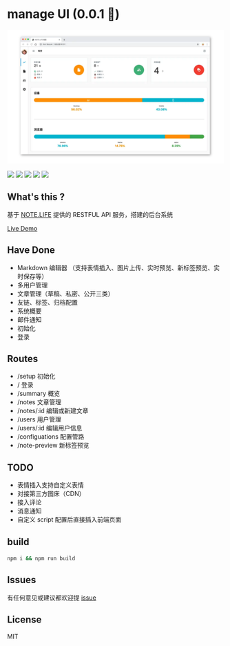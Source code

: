 # manage UI (0.0.1 🧟‍)

![img](./assets/wrapper.png)

![](https://img.shields.io/badge/react->%3D16.8.6-brightgreen.svg) ![](https://img.shields.io/badge/prismjs->%3D1.16.0-brightgreen.svg) ![](https://img.shields.io/badge/codemirror->%3D5.46.0-brightgreen.svg) ![](https://img.shields.io/badge/marked->%3D0.6.2-brightgreen.svg) ![](https://img.shields.io/badge/@material-ui/core->brightgreen.svg) 

## What's this ?

基于 [NOTE.LIFE](https://github.com/note-life/core) 提供的 RESTFUL API 服务，搭建的后台系统

[Live Demo](https://note-life-demo.hxtao.xyz)

## Have Done

- Markdown 编辑器 （支持表情插入、图片上传、实时预览、新标签预览、实时保存等）
- 多用户管理
- 文章管理（草稿、私密、公开三类）
- 友链、标签、归档配置
- 系统概要
- 邮件通知
- 初始化
- 登录

## Routes

- /setup  初始化
- /  登录
- /summary  概览
- /notes  文章管理
- /notes/:id  编辑或新建文章
- /users  用户管理
- /users/:id  编辑用户信息
- /configuations  配置管路
- /note-preview  新标签预览

## TODO

- 表情插入支持自定义表情
- 对接第三方图床（CDN）
- 接入评论
- 消息通知
- 自定义 script 配置后直接插入前端页面

## build

```bash
npm i && npm run build
```

## Issues

有任何意见或建议都欢迎提 [issue](https://github.com/note-life/manage-default/issues)

## License

MIT
